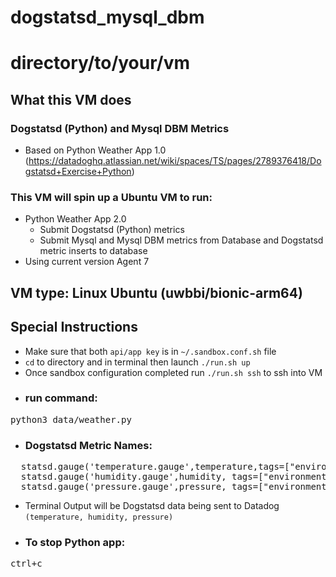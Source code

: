 # dogstatsd_mysql_dbm


# directory/to/your/vm

## What this VM does
### <h3>Dogstatsd (Python) and Mysql DBM Metrics</h3>
- Based on Python Weather App 1.0
(https://datadoghq.atlassian.net/wiki/spaces/TS/pages/2789376418/Dogstatsd+Exercise+Python)<p></p>


### This VM will spin up a Ubuntu VM to run:
- Python Weather App 2.0 
  - Submit Dogstatsd (Python) metrics
  - Submit Mysql and Mysql DBM metrics from Database and Dogstatsd metric inserts to database
- Using current version Agent 7

## VM type: Linux Ubuntu (uwbbi/bionic-arm64)

## Special Instructions

- Make sure that both `api/app key` is in `~/.sandbox.conf.sh` file
- `cd` to directory and in terminal then launch `./run.sh up`
- Once sandbox configuration completed run `./run.sh ssh` to ssh into VM
- ### run command:
<pre>python3 data/weather.py</pre>
- <h3>Dogstatsd Metric Names:</h3>
<pre>
  statsd.gauge('temperature.gauge',temperature,tags=["environment:dev"])  #temperature.gauge
  statsd.gauge('humidity.gauge',humidity, tags=["environment:dev"])       #humidity.gauge
  statsd.gauge('pressure.gauge',pressure, tags=["environment:dev"])       #pressure.gauge</pre>
- Terminal Output will be Dogstatsd data being sent to Datadog `(temperature, humidity, pressure)`
- ### To stop Python app:
<pre>ctrl+c</pre>
